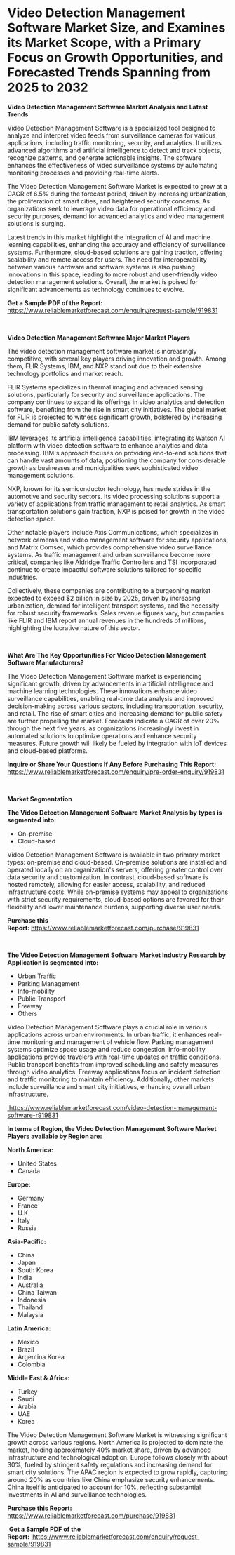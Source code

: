 <p><h1>Video Detection Management Software Market Size, and Examines its Market Scope, with a Primary Focus on Growth Opportunities, and Forecasted Trends Spanning from 2025 to 2032</h1></p><p><strong>Video Detection Management Software Market Analysis and Latest Trends</strong></p>
<p><p>Video Detection Management Software is a specialized tool designed to analyze and interpret video feeds from surveillance cameras for various applications, including traffic monitoring, security, and analytics. It utilizes advanced algorithms and artificial intelligence to detect and track objects, recognize patterns, and generate actionable insights. The software enhances the effectiveness of video surveillance systems by automating monitoring processes and providing real-time alerts.</p><p>The Video Detection Management Software Market is expected to grow at a CAGR of 6.5% during the forecast period, driven by increasing urbanization, the proliferation of smart cities, and heightened security concerns. As organizations seek to leverage video data for operational efficiency and security purposes, demand for advanced analytics and video management solutions is surging.</p><p>Latest trends in this market highlight the integration of AI and machine learning capabilities, enhancing the accuracy and efficiency of surveillance systems. Furthermore, cloud-based solutions are gaining traction, offering scalability and remote access for users. The need for interoperability between various hardware and software systems is also pushing innovations in this space, leading to more robust and user-friendly video detection management solutions. Overall, the market is poised for significant advancements as technology continues to evolve.</p></p>
<p><strong>Get a Sample PDF of the Report:&nbsp;</strong> <a href="https://www.reliablemarketforecast.com/enquiry/request-sample/919831?utm_campaign=2334&utm_medium=2&utm_source=Github&utm_content=ia&utm_term=18042025&utm_id=video-detection-management-software">https://www.reliablemarketforecast.com/enquiry/request-sample/919831</a></p>
<p>&nbsp;</p>
<p><strong>Video Detection Management Software Major Market Players</strong></p>
<p><p>The video detection management software market is increasingly competitive, with several key players driving innovation and growth. Among them, FLIR Systems, IBM, and NXP stand out due to their extensive technology portfolios and market reach.</p><p>FLIR Systems specializes in thermal imaging and advanced sensing solutions, particularly for security and surveillance applications. The company continues to expand its offerings in video analytics and detection software, benefiting from the rise in smart city initiatives. The global market for FLIR is projected to witness significant growth, bolstered by increasing demand for public safety solutions.</p><p>IBM leverages its artificial intelligence capabilities, integrating its Watson AI platform with video detection software to enhance analytics and data processing. IBM's approach focuses on providing end-to-end solutions that can handle vast amounts of data, positioning the company for considerable growth as businesses and municipalities seek sophisticated video management solutions.</p><p>NXP, known for its semiconductor technology, has made strides in the automotive and security sectors. Its video processing solutions support a variety of applications from traffic management to retail analytics. As smart transportation solutions gain traction, NXP is poised for growth in the video detection space.</p><p>Other notable players include Axis Communications, which specializes in network cameras and video management software for security applications, and Matrix Comsec, which provides comprehensive video surveillance systems. As traffic management and urban surveillance become more critical, companies like Aldridge Traffic Controllers and TSI Incorporated continue to create impactful software solutions tailored for specific industries.</p><p>Collectively, these companies are contributing to a burgeoning market expected to exceed $2 billion in size by 2025, driven by increasing urbanization, demand for intelligent transport systems, and the necessity for robust security frameworks. Sales revenue figures vary, but companies like FLIR and IBM report annual revenues in the hundreds of millions, highlighting the lucrative nature of this sector.</p></p>
<p>&nbsp;</p>
<p><strong>What Are The Key Opportunities For Video Detection Management Software Manufacturers?</strong></p>
<p><p>The Video Detection Management Software market is experiencing significant growth, driven by advancements in artificial intelligence and machine learning technologies. These innovations enhance video surveillance capabilities, enabling real-time data analysis and improved decision-making across various sectors, including transportation, security, and retail. The rise of smart cities and increasing demand for public safety are further propelling the market. Forecasts indicate a CAGR of over 20% through the next five years, as organizations increasingly invest in automated solutions to optimize operations and enhance security measures. Future growth will likely be fueled by integration with IoT devices and cloud-based platforms.</p></p>
<p><strong>Inquire or Share Your Questions If Any Before Purchasing This Report:</strong> <a href="https://www.reliablemarketforecast.com/enquiry/pre-order-enquiry/919831?utm_campaign=2334&utm_medium=2&utm_source=Github&utm_content=ia&utm_term=18042025&utm_id=video-detection-management-software">https://www.reliablemarketforecast.com/enquiry/pre-order-enquiry/919831</a></p>
<p>&nbsp;</p>
<p><strong>Market Segmentation</strong></p>
<p><strong>The Video Detection Management Software Market Analysis by types is segmented into:</strong></p>
<p><ul><li>On-premise</li><li>Cloud-based</li></ul></p>
<p><p>Video Detection Management Software is available in two primary market types: on-premise and cloud-based. On-premise solutions are installed and operated locally on an organization's servers, offering greater control over data security and customization. In contrast, cloud-based software is hosted remotely, allowing for easier access, scalability, and reduced infrastructure costs. While on-premise systems may appeal to organizations with strict security requirements, cloud-based options are favored for their flexibility and lower maintenance burdens, supporting diverse user needs.</p></p>
<p><strong>Purchase this Report:&nbsp;</strong><a href="https://www.reliablemarketforecast.com/purchase/919831?utm_campaign=2334&utm_medium=2&utm_source=Github&utm_content=ia&utm_term=18042025&utm_id=video-detection-management-software">https://www.reliablemarketforecast.com/purchase/919831</a></p>
<p>&nbsp;</p>
<p><strong>The Video Detection Management Software Market Industry Research by Application is segmented into:</strong></p>
<p><ul><li>Urban Traffic</li><li>Parking Management</li><li>Info-mobility</li><li>Public Transport</li><li>Freeway</li><li>Others</li></ul></p>
<p><p>Video Detection Management Software plays a crucial role in various applications across urban environments. In urban traffic, it enhances real-time monitoring and management of vehicle flow. Parking management systems optimize space usage and reduce congestion. Info-mobility applications provide travelers with real-time updates on traffic conditions. Public transport benefits from improved scheduling and safety measures through video analytics. Freeway applications focus on incident detection and traffic monitoring to maintain efficiency. Additionally, other markets include surveillance and smart city initiatives, enhancing overall urban infrastructure.</p></p>
<p><a href="https://www.reliablemarketforecast.com/video-detection-management-software-r919831?utm_campaign=2334&utm_medium=2&utm_source=Github&utm_content=ia&utm_term=18042025&utm_id=video-detection-management-software">&nbsp;https://www.reliablemarketforecast.com/video-detection-management-software-r919831</a></p>
<p><strong>In terms of Region, the Video Detection Management Software Market Players available by Region are:</strong></p>
<p>
    <p> <strong> North America: </strong>
        <ul>
            <li>United States</li>
            <li>Canada</li>
        </ul>
        </p> 
    <p> <strong> Europe: </strong>
        <ul>
            <li>Germany</li>
            <li>France</li>
            <li>U.K.</li>
            <li>Italy</li>
            <li>Russia</li>
        </ul>
        </p> 
    <p> <strong> Asia-Pacific: </strong>
        <ul>
            <li>China</li>
            <li>Japan</li>
            <li>South Korea</li>
            <li>India</li>
            <li>Australia</li>
            <li>China Taiwan</li>
            <li>Indonesia</li>
            <li>Thailand</li>
            <li>Malaysia</li>
        </ul>
        </p> 
    <p> <strong> Latin America: </strong>
        <ul>
            <li>Mexico</li>
            <li>Brazil</li>
            <li>Argentina Korea</li>
            <li>Colombia</li>
        </ul>
        </p> 
    <p> <strong> Middle East & Africa: </strong>
        <ul>
            <li>Turkey</li>
            <li>Saudi</li>
            <li>Arabia</li>
            <li>UAE</li>
            <li>Korea</li>
        </ul>
    </p>
    </p>
<p><p>The Video Detection Management Software Market is witnessing significant growth across various regions. North America is projected to dominate the market, holding approximately 40% market share, driven by advanced infrastructure and technological adoption. Europe follows closely with about 30%, fueled by stringent safety regulations and increasing demand for smart city solutions. The APAC region is expected to grow rapidly, capturing around 20% as countries like China emphasize security enhancements. China itself is anticipated to account for 10%, reflecting substantial investments in AI and surveillance technologies.</p></p>
<p><strong>Purchase this Report: </strong><a href="https://www.reliablemarketforecast.com/purchase/919831?utm_campaign=2334&utm_medium=2&utm_source=Github&utm_content=ia&utm_term=18042025&utm_id=video-detection-management-software">https://www.reliablemarketforecast.com/purchase/919831</a></p>
<p>&nbsp;<strong>Get a Sample PDF of the Report:&nbsp;&nbsp;</strong><a href="https://www.reliablemarketforecast.com/enquiry/request-sample/919831?utm_campaign=2334&utm_medium=2&utm_source=Github&utm_content=ia&utm_term=18042025&utm_id=video-detection-management-software">https://www.reliablemarketforecast.com/enquiry/request-sample/919831</a></p>
<p><strong></strong></p>
<p><p></p><p></p><p></p></p>